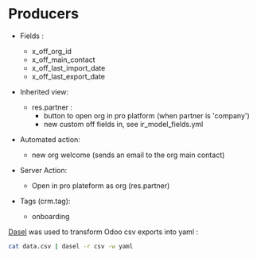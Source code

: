 # Producers

- Fields :

  - x_off_org_id
  - x_off_main_contact
  - x_off_last_import_date
  - x_off_last_export_date

- Inherited view:

  - res.partner :
    - button to open org in pro platform (when partner is 'company')
    - new custom off fields in, see ir_model_fields.yml

- Automated action:

  - new org welcome (sends an email to the org main contact)

- Server Action:

  - Open in pro plateform as org (res.partner)

- Tags (crm.tag):
  - onboarding

[Dasel](https://github.com/TomWright/dasel) was used to transform Odoo csv exports into yaml :

```sh
cat data.csv | dasel -r csv -w yaml
```
